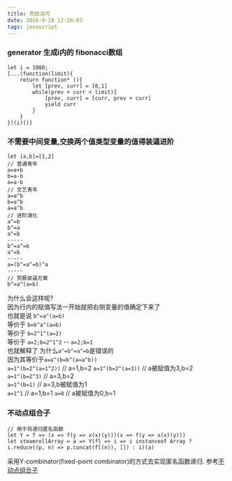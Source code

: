 ```yaml
---
title: 奇技淫巧
date: 2016-9-28 12:26:03
tags: javascript 
---
```


### generator 生成i内的 fibonacci数组

    let i = 1000;
    [...(function(limit){ 
        return function* (){
            let [prev, curr] = [0,1]
            while(prev + curr < limit){
                [prev, curr] = [curr, prev + curr]
                yield curr
            }
        }
    })(i)()]

<!--more-->

### 不需要中间变量,交换两个值类型变量的值得装逼进阶

    let [a,b]=[1,2]
    // 普通青年
    a=a+b
    b=a-b
    a=a-b
    // 文艺青年
    a=a^b
    b=a^b
    a=a^b
    // 进阶演化
    a^=b
    b^=a
    a^=b
    -----
    b^=a^=b
    a^=b
    -----
    a=(b^=a^=b)^a
    -----
    // 究极装逼方案
    b^=a^(a=b)

为什么会这样呢?  
因为行内的赋值写法一开始就把右侧变量的值确定下来了  
也就是说 `b^=a^(a=b)`  
等价于 `b=b^a^(a=b)`  
等价于 `b=2^1^(a=2)`  
等价于 `a=2;b=2^1^2` -- `a=2;b=1`  
也就解释了 为什么`a^=b^=a^=b`是错误的   
因为其等价于`a=a^(b=b^(a=a^b))`  
`a=1^(b=2^(a=1^2))`   // a=1,b=2
`a=1^(b=2^(a=3))` // a被赋值为3,b=2   
`a=1^(b=2^3)`  // a=3,b=2  
`a=1^(b=1)`  // a=3,b被赋值为1  
`a=1^1` // a=1,b=1
`a=0` // a被赋值为0,b=1  

### 不动点组合子

    // 用于将递归匿名函数
    let Y = f => (x => f(y => x(x)(y)))(x => f(y => x(x)(y)))
    let steamrollArray = a => Y(fl => i => i instanceof Array ? i.reduce((p, n) => p.concat(fl(n)), []) : i)(a)

采用Y-combinator(fixed-point combinator)的方式去实现匿名函数递归.
参考[不动点组合子](https://zh.wikipedia.org/wiki/%E4%B8%8D%E5%8A%A8%E7%82%B9%E7%BB%84%E5%90%88%E5%AD%90)
